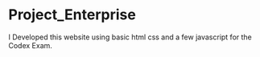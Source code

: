 # Project_Enterprise
I Developed this website using basic html css and a few javascript for the Codex Exam.
